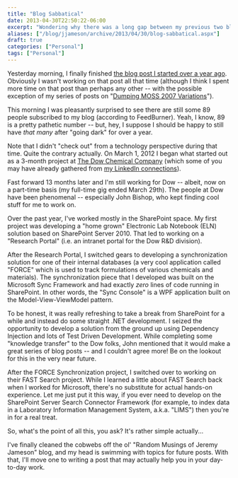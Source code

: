 ```yaml
---
title: "Blog Sabbatical"
date: 2013-04-30T22:50:22-06:00
excerpt: "Wondering why there was a long gap between my previous two blog posts? Give me a few minutes, and I'll get you caught up on what I've been doing for the past year."
aliases: ["/blog/jjameson/archive/2013/04/30/blog-sabbatical.aspx"]
draft: true
categories: ["Personal"]
tags: ["Personal"]
---
```


Yesterday morning, I finally finished [the blog post I started over a year ago](/blog/jjameson/2013/04/30/installation-guide-for-sharepoint-server-2010-and-office-web-apps). Obviously I wasn't working on that post all that time (although I think I spent more time on that post than perhaps any other -- with the possible exception of my series of posts on "[Dumping MOSS 2007 Variations](/blog/jjameson/2007/10/30/dumping-moss-2007-variations-part-1)").

This morning I was pleasantly surprised to see there are still some 89 people subscribed to my blog (according to FeedBurner). Yeah, I know, 89 is a pretty pathetic number -- but, hey, I suppose I should be happy to still have *that many* after "going dark" for over a year.

Note that I didn't "check out" from a technology perspective during that time. Quite the contrary actually. On March 1, 2012 I began what started out as a 3-month project at [The Dow Chemical Company](http://www.dow.com) (which some of you may have already gathered from [my LinkedIn connections](http://www.linkedin.com/in/jeremyjameson)).

Fast forward 13 months later and I'm still working for Dow -- albeit, now on a part-time basis (my full-time gig ended March 29th). The people at Dow have been phenomenal -- especially John Bishop, who kept finding cool stuff for me to work on.

Over the past year, I've worked mostly in the SharePoint space. My first project was developing a "home grown" Electronic Lab Notebook (ELN) solution based on SharePoint Server 2010. That led to working on a "Research Portal" (i.e. an intranet portal for the Dow R&D division).

After the Research Portal, I switched gears to developing a synchronization solution for one of their internal databases (a very cool application called "FORCE" which is used to track formulations of various chemicals and materials). The synchronization piece that I developed was built on the Microsoft Sync Framework and had exactly *zero* lines of code running in SharePoint. In other words, the "Sync Console" is a WPF application built on the Model-View-ViewModel pattern.

To be honest, it was really refreshing to take a break from SharePoint for a while and instead do some straight .NET development. I seized the opportunity to develop a solution from the ground up using Dependency Injection and lots of Test Driven Development. While completing some "knowledge transfer" to the Dow folks, John mentioned that it would make a great series of blog posts -- and I couldn't agree more! Be on the lookout for this in the very near future.

After the FORCE Synchronization project, I switched over to working on their FAST Search project. While I learned a little about FAST Search back when I worked for Microsoft, there's no substitute for actual hands-on experience. Let me just put it this way, if you ever need to develop on the SharePoint Server Search Connector Framework (for example, to index data in a Laboratory Information Management System, a.k.a. "LIMS") then you're in for a real treat.

So, what's the point of all this, you ask? It's rather simple actually...

I've finally cleaned the cobwebs off the ol' "Random Musings of Jeremy Jameson" blog, and my head is swimming with topics for future posts. With that, I'll move one to writing a post that may actually help you in your day-to-day work.

